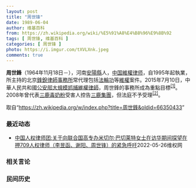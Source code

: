 ```yaml
---
layout: post
title: "周世锋"
date: 1989-06-04
author: 维基百科
from: https://zh.wikipedia.org/wiki/%E5%91%A8%E4%B8%96%E9%8B%92
tags: [ 周世锋, 维基百科 ]
categories: [ 周世锋 ]
photo: https://i.imgur.com/tXVLXnk.jpeg
comments: true
---
```

<div class="mw-parser-output">
<p><b>周世鋒</b>（1964年11月18日<span class="useeditintro" title="Template:BLP editintro">－</span>），河南<a href="/wiki/%E5%AE%89%E9%98%B3%E5%8E%BF" title="安阳县">安陽縣</a>人，<a href="/wiki/%E4%B8%AD%E5%8D%8E%E4%BA%BA%E6%B0%91%E5%85%B1%E5%92%8C%E5%9B%BD" title="中华人民共和国">中国</a><a href="/wiki/%E7%B6%AD%E6%AC%8A%E5%BE%8B%E5%B8%AB" class="mw-redirect" title="維權律師">維權律师</a>，自1995年起執業，所主持的北京<a href="/wiki/%E9%94%8B%E9%94%90%E5%BE%8B%E5%B8%88%E4%BA%8B%E5%8A%A1%E6%89%80" title="锋锐律师事务所">鋒銳律師事務所</a>常代理包括<a href="/wiki/%E6%B3%95%E8%BC%AA%E5%8A%9F" class="mw-redirect" title="法輪功">法輪功</a>等<a href="/wiki/%E7%B6%AD%E6%AC%8A" class="mw-redirect" title="維權">維權</a>案件。2015年7月10日，中華人民共和國<a href="/wiki/%E5%85%AC%E5%AE%89%E9%83%A8" class="mw-disambig" title="公安部">公安部</a><a href="/wiki/%E4%B8%AD%E5%9C%8B710%E3%80%8C%E7%B6%AD%E6%AC%8A%E5%BE%8B%E5%B8%AB%E3%80%8D%E5%A4%A7%E6%8A%93%E6%8D%95%E4%BA%8B%E4%BB%B6" class="mw-redirect" title="中國710「維權律師」大抓捕事件">大規模抓捕維權律師</a>，周世鋒的事務所成為重點目標<sup id="cite_ref-BBC0711_1-0" class="reference"><a href="#cite_note-BBC0711-1">[1]</a></sup>。2008年曾代表<a href="/wiki/2008%E5%B9%B4%E4%B8%AD%E5%9B%BD%E5%A5%B6%E5%88%B6%E5%93%81%E6%B1%A1%E6%9F%93%E4%BA%8B%E4%BB%B6" title="2008年中国奶制品污染事件">三鹿毒奶粉</a>受害人控告<a href="/wiki/%E4%B8%89%E9%B9%BF%E9%9B%86%E5%9B%A2" title="三鹿集团">三鹿集團</a>，但法庭不予受理<sup id="cite_ref-2" class="reference"><a href="#cite_note-2">[2]</a></sup>。
</p>
</div><noscript><img src="//zh.wikipedia.org/wiki/Special:CentralAutoLogin/start?type=1x1" alt="" title="" width="1" height="1" style="border: none; position: absolute;"></noscript>
<div class="printfooter">取自“<a dir="ltr" href="https://zh.wikipedia.org/w/index.php?title=周世鋒&amp;oldid=66350433">https://zh.wikipedia.org/w/index.php?title=周世鋒&amp;oldid=66350433</a>”</div><div id="recent-news"><h3>最近动态</h3><ul><li><a href="https://nodebe4.github.io/waimei/2022-05-26/%E4%B8%AD%E5%9B%BD%E4%BA%BA%E6%9D%83%E5%BE%8B%E5%B8%88%E5%9B%A2-%E5%85%B3%E4%BA%8E%E5%90%91%E8%81%94%E5%90%88%E5%9B%BD%E9%AB%98%E4%B8%93%E5%8A%9E%E7%B1%B3%E5%88%87%E5%B0%94-%E5%B7%B4%E5%88%87%E8%8E%B1%E7%89%B9%E5%A5%B3%E5%A3%AB%E5%9C%A8%E8%AE%BF%E5%8D%8E%E6%9C%9F%E9%97%B4%E6%8E%A2%E6%9C%9B%E5%9C%A8%E6%8A%BC709%E4%BA%BA%E6%9D%83%E5%BE%8B%E5%B8%88-%E6%9D%8E%E6%98%B1%E5%87%BD-%E8%B0%A2%E9%98%B3" title="中国人权律师团:关于向联合国高专办米切尔·巴切莱特女士在访华期间探望在押709人权律师（李昱函、谢阳、周世锋）的紧急呼吁—— &nbsp; 尊敬的米切尔·巴切莱特女士： 我们是一群来自中国的人权律师，我们...">中国人权律师团:关于向联合国高专办米切尔·巴切莱特女士在访华期间探望在押709人权律师（李昱函、谢阳、周世锋）的紧急呼吁</a><time>2022-05-26</time><a class="tag">维权网</a></li>
</ul></div><div id="open-opinion"><h3>相关言论</h3><ul></ul></div><div id="mjls-record"><h3>民间历史</h3><ul></ul></div>